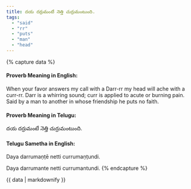 ```yaml
---
title: దయ దర్రుమంటే నెత్తి చుర్రుమంటుంది.
tags:
  - "said"
  - "rr"
  - "puts"
  - "man"
  - "head"
---
```


{% capture data %}
#### Proverb Meaning in English:
When your favor answers my call with a Darr-rr my head will ache with a curr-rr.
Darr is a whirring sound; curr is applied to acute or burning pain.
Said by a man to another in whose friendship he puts no faith.

#### Proverb Meaning in Telugu:
దయ దర్రుమంటే నెత్తి చుర్రుమంటుంది.

#### Telugu Sametha in English:
Daya darrumaṇṭē netti currumaṇṭundi.

Daya darrumante netti currumantundi.
{% endcapture %}

{{ data | markdownify }}

